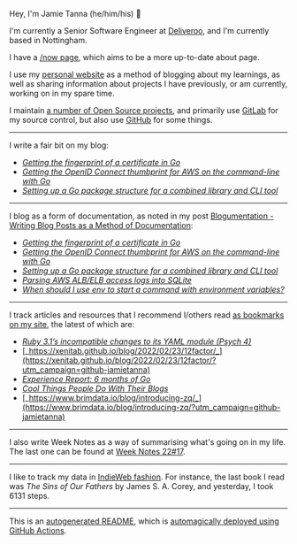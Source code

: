 Hey, I'm Jamie Tanna (he/him/his) 👋

I'm currently a Senior Software Engineer at [Deliveroo](https://deliveroo.engineering/), and I'm currently based in Nottingham.

I have a [/now page](https://www.jvt.me/now/?utm_campaign=github-jamietanna), which aims to be a more up-to-date about page.

I use my [personal website](https://www.jvt.me/?utm_campaign=github-jamietanna) as a method of blogging about my learnings, as well as sharing information about projects I have previously, or am currently, working on in my spare time.

I maintain [a number of Open Source projects](https://www.jvt.me/open-source/?utm_campaign=github-jamietanna), and primarily use [GitLab](https://gitlab.com/jamietanna) for my source control, but also use [GitHub](https://github.com/jamietanna) for some things.

---

I write a fair bit on my blog:


- [_Getting the fingerprint of a certificate in Go_](https://www.jvt.me/posts/2022/05/06/go-cert-fingerprint/?utm_campaign=github-jamietanna)
- [_Getting the OpenID Connect thumbprint for AWS on the command-line with Go_](https://www.jvt.me/posts/2022/05/06/oidc-thumbprint/?utm_campaign=github-jamietanna)
- [_Setting up a Go package structure for a combined library and CLI tool_](https://www.jvt.me/posts/2022/05/06/go-cli-package-structure/?utm_campaign=github-jamietanna)

---

I blog as a form of documentation, as noted in my post [Blogumentation - Writing Blog Posts as a Method of Documentation](https://www.jvt.me/posts/2017/06/25/blogumentation/?utm_campaign=github-jamietanna):


- [_Getting the fingerprint of a certificate in Go_](https://www.jvt.me/posts/2022/05/06/go-cert-fingerprint/?utm_campaign=github-jamietanna)
- [_Getting the OpenID Connect thumbprint for AWS on the command-line with Go_](https://www.jvt.me/posts/2022/05/06/oidc-thumbprint/?utm_campaign=github-jamietanna)
- [_Setting up a Go package structure for a combined library and CLI tool_](https://www.jvt.me/posts/2022/05/06/go-cli-package-structure/?utm_campaign=github-jamietanna)
- [_Parsing AWS ALB/ELB access logs into SQLite_](https://www.jvt.me/posts/2022/05/06/elb-alb-logs-sqlite/?utm_campaign=github-jamietanna)
- [_When should I use env to start a command with environment variables?_](https://www.jvt.me/posts/2022/05/05/env-environment-variables/?utm_campaign=github-jamietanna)

---

I track articles and resources that I recommend I/others read [as bookmarks on my site](https://www.jvt.me/kind/bookmarks/?utm_campaign=github-jamietanna), the latest of which are:


- [_Ruby 3.1’s incompatible changes to its YAML module (Psych 4)_](https://www.ctrl.blog/entry/ruby-psych4.html?utm_campaign=github-jamietanna)
- [_https://xenitab.github.io/blog/2022/02/23/12factor/_](https://xenitab.github.io/blog/2022/02/23/12factor/?utm_campaign=github-jamietanna)
- [_Experience Report: 6 months of Go_](https://typesanitizer.com/blog/go-experience-report.html?utm_campaign=github-jamietanna)
- [_Cool Things People Do With Their Blogs_](https://brainbaking.com/post/2022/04/cool-things-people-do-with-their-blogs/?utm_campaign=github-jamietanna)
- [_https://www.brimdata.io/blog/introducing-zq/_](https://www.brimdata.io/blog/introducing-zq/?utm_campaign=github-jamietanna)

---

I also write Week Notes as a way of summarising what's going on in my life. The last one can be found at [Week Notes 22#17](https://www.jvt.me/week-notes/2022/17/?utm_campaign=github-jamietanna).

---

I like to track my data in [IndieWeb fashion](https://indieweb.org/why). For instance, the last book I read was _The Sins of Our Fathers_ by James S. A. Corey, and yesterday, I took 6131 steps.

---
This is an [autogenerated README](https://www.jvt.me/posts/2022/01/12/autogenerated-profile-readme/?utm_campaign=github-jamietanna), which is [automagically deployed using GitHub Actions](https://github.com/jamietanna/jamietanna/blob/main/.github/workflows/rebuild.yml).
